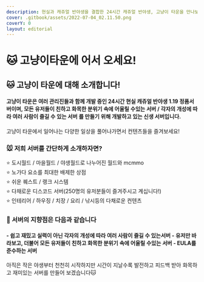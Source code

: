 ```yaml
---
description: 현실과 캐쥬얼 반야생을 결합한 24시간 캐쥬얼 반야생, 고냥이 타운을 만나보세요
cover: .gitbook/assets/2022-07-04_02.11.50.png
coverY: 0
layout: editorial
---
```


# 🐱 고냥이타운에 어서 오세요!

## 🐱 고냥이 타운에 대해 소개합니다!

#### 고냥이 타운은 여러 관리진들과 함께 개발 중인 24시간 현실 캐쥬얼 반야생 1.19 정품서버이며, 모든 유저들이 친하고 화목한 분위기 속에 어울릴 수있는 서버 / 각자의 개성에 따라 여러 사람이 즐길 수 있는 서버 를 만들기 위해 개발하고 있는 신생 서버입니다.

고냥이 타운에서 일어나는 다양한 일상을 풀어나가면서  컨텐츠들을 즐겨보세요!

### 🐭 저희 서버를 간단하게 소개하자면? &#x20;

⭐ 도시월드 / 마을월드 / 야생월드로 나누어진 월드와 mcmmo\
⭐ 노가다 요소를 최대한 배제한 상점\
⭐ 쉬운 퀘스트 /  랭크 시스템\
⭐ 다채로운 디스코드 서버(250명의 유저분들이 즐겨주시고 계십니다!)\
⭐ 인테리어 / 하우징 / 치장 / 요리 / 낚시등의 다채로운 컨텐츠&#x20;

### 🌟 서버의 지향점은 다음과 같습니다

#### - 쉽고 재밌고 실력이 아닌 각자의 개성에 따라 여러 사람이 즐길 수 있는서버 - 유저만 바라보고, 더불어 모든 유저들이 친하고 화목한 분위기 속에 어울릴 수있는 서버 - EULA를 준수하는 서버

아직은 작은 야생부터 천천히 시작하지만 시간이 지날수록 발전하고 피드백 받아 화목하고 재미있는 서버를 만들어 보겠습니다🐱&#x20;



